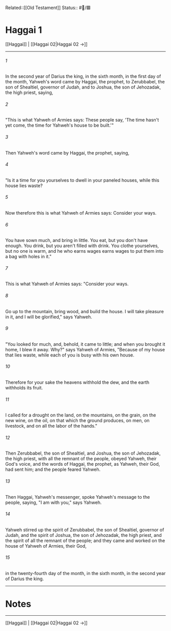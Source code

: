 Related::[[Old Testament]]
Status:: #📖/🟥
# Haggai 1

[[Haggai]] | [[Haggai 02|Haggai 02 →]]
***



###### 1 
In the second year of Darius the king, in the sixth month, in the first day of the month, Yahweh's word came by Haggai, the prophet, to Zerubbabel, the son of Shealtiel, governor of Judah, and to Joshua, the son of Jehozadak, the high priest, saying, 

###### 2 
"This is what Yahweh of Armies says: These people say, 'The time hasn't yet come, the time for Yahweh's house to be built.'" 

###### 3 
Then Yahweh's word came by Haggai, the prophet, saying, 

###### 4 
"Is it a time for you yourselves to dwell in your paneled houses, while this house lies waste? 

###### 5 
Now therefore this is what Yahweh of Armies says: Consider your ways. 

###### 6 
You have sown much, and bring in little. You eat, but you don't have enough. You drink, but you aren't filled with drink. You clothe yourselves, but no one is warm, and he who earns wages earns wages to put them into a bag with holes in it." 

###### 7 
This is what Yahweh of Armies says: "Consider your ways. 

###### 8 
Go up to the mountain, bring wood, and build the house. I will take pleasure in it, and I will be glorified," says Yahweh. 

###### 9 
"You looked for much, and, behold, it came to little; and when you brought it home, I blew it away. Why?" says Yahweh of Armies, "Because of my house that lies waste, while each of you is busy with his own house. 

###### 10 
Therefore for your sake the heavens withhold the dew, and the earth withholds its fruit. 

###### 11 
I called for a drought on the land, on the mountains, on the grain, on the new wine, on the oil, on that which the ground produces, on men, on livestock, and on all the labor of the hands." 

###### 12 
Then Zerubbabel, the son of Shealtiel, and Joshua, the son of Jehozadak, the high priest, with all the remnant of the people, obeyed Yahweh, their God's voice, and the words of Haggai, the prophet, as Yahweh, their God, had sent him; and the people feared Yahweh. 

###### 13 
Then Haggai, Yahweh's messenger, spoke Yahweh's message to the people, saying, "I am with you," says Yahweh. 

###### 14 
Yahweh stirred up the spirit of Zerubbabel, the son of Shealtiel, governor of Judah, and the spirit of Joshua, the son of Jehozadak, the high priest, and the spirit of all the remnant of the people; and they came and worked on the house of Yahweh of Armies, their God, 

###### 15 
in the twenty-fourth day of the month, in the sixth month, in the second year of Darius the king.

---
# Notes


***
[[Haggai]] | [[Haggai 02|Haggai 02 →]]
